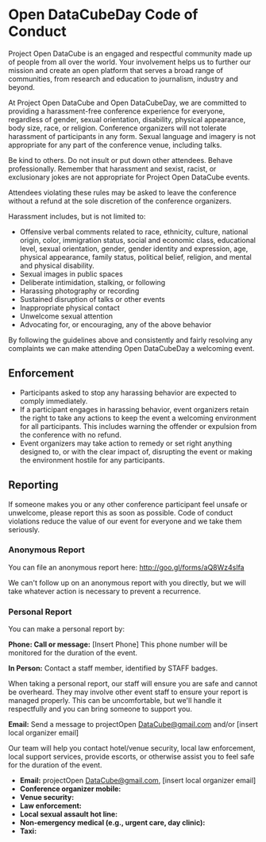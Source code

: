 # Open DataCubeDay Code of ConductProject Open DataCube is an engaged and respectful community made up of people fromall over the world. Your involvement helps us to further our mission andcreate an open platform that serves a broad range of communities, fromresearch and education to journalism, industry and beyond.At Project Open DataCube and Open DataCubeDay, we are committed to providing aharassment-free conference experience for everyone, regardless of gender,sexual orientation, disability, physical appearance, body size, race, orreligion. Conference organizers will not tolerate harassment of participantsin any form. Sexual language and imagery is not appropriate for any part ofthe conference venue, including talks.Be kind to others. Do not insult or put down other attendees. Behaveprofessionally. Remember that harassment and sexist, racist, orexclusionary jokes are not appropriate for Project Open DataCube events.Attendees violating these rules may be asked to leave the conference withouta refund at the sole discretion of the conference organizers.Harassment includes, but is not limited to:* Offensive verbal comments related to race, ethnicity, culture, national  origin, color, immigration status, social and economic class, educational  level, sexual orientation, gender, gender identity and expression, age,  physical appearance, family status, political belief, religion, and mental  and physical disability.* Sexual images in public spaces* Deliberate intimidation, stalking, or following* Harassing photography or recording* Sustained disruption of talks or other events* Inappropriate physical contact* Unwelcome sexual attention* Advocating for, or encouraging, any of the above behaviorBy following the guidelines above and consistently and fairly resolvingany complaints we can make attending Open DataCubeDay a welcoming event.## Enforcement* Participants asked to stop any harassing behavior are expected to comply  immediately.* If a participant engages in harassing behavior, event organizers retain  the right to take any actions to keep the event a welcoming environment  for all participants. This includes warning the offender or expulsion  from the conference with no refund.* Event organizers may take action to remedy or set right anything designed  to, or with the clear impact of, disrupting the event or making the  environment hostile for any participants.## ReportingIf someone makes you or any other conference participant feel unsafe orunwelcome, please report this as soon as possible. Code of conductviolations reduce the value of our event for everyone and we take them seriously.### Anonymous ReportYou can file an anonymous report here: http://goo.gl/forms/aQ8Wz4slfaWe can't follow up on an anonymous report with you directly, but we will takewhatever action is necessary to prevent a recurrence.### Personal ReportYou can make a personal report by:**Phone: Call or message:** [Insert Phone] This phone number will be monitored for the duration of the event.**In Person:** Contact a staff member, identified by STAFF badges.When taking a personal report, our staff will ensure you are safe and cannotbe overheard. They may involve other event staff to ensure your report ismanaged properly. This can be uncomfortable, but we'll handle it respectfullyand you can bring someone to support you.**Email:** Send a message to projectOpen DataCube@gmail.com and/or [insert local organizer email]Our team will help you contact hotel/venue security, local law enforcement,local support services, provide escorts, or otherwise assist you to feel safefor the duration of the event.- **Email:** projectOpen DataCube@gmail.com, [insert local organizer email]- **Conference organizer mobile:**- **Venue security:**- **Law enforcement:**- **Local sexual assault hot line:**- **Non-emergency medical (e.g., urgent care, day clinic):**- **Taxi:**